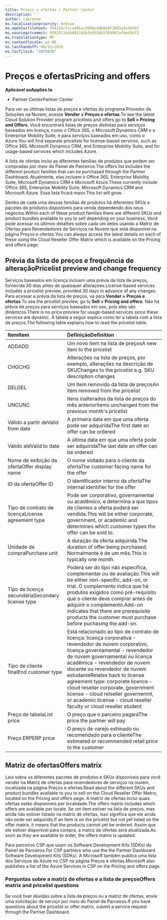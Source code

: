 ```yaml
---
title: Preços e ofertas | Partner Center
description: ''
author: labrenne
ms.localizationpriority: medium
ms.openlocfilehash: f64114cfcce49bac9958cddb8e0f3663a1e49203
ms.sourcegitcommit: 92629114d5081103bfe555081f69997af4ed56f2
ms.translationtype: MT
ms.contentlocale: pt-BR
ms.lasthandoff: 08/31/2018
ms.locfileid: "2875076"
---
```

# <a name="pricing-and-offers"></a><span data-ttu-id="08a0d-102">Preços e ofertas</span><span class="sxs-lookup"><span data-stu-id="08a0d-102">Pricing and offers</span></span>

**<span data-ttu-id="08a0d-103">Aplicável ao</span><span class="sxs-lookup"><span data-stu-id="08a0d-103">Applies to</span></span>**

-  <span data-ttu-id="08a0d-104">Partner Center</span><span class="sxs-lookup"><span data-stu-id="08a0d-104">Partner Center</span></span>

<span data-ttu-id="08a0d-105">Para ver as últimas listas de preços e ofertas do programa Provedor de Soluções na Nuvem, acesse **Vender > Preços e ofertas**.</span><span class="sxs-lookup"><span data-stu-id="08a0d-105">To see the latest Cloud Solution Provider program pricelists and offers go to **Sell > Pricing and Offers**.</span></span> <span data-ttu-id="08a0d-106">Você encontrará listas de preços distintas para serviços baseados em licença, como o Office 365, o Microsoft Dynamics CRM e o Enterprise Mobility Suite, e para serviços baseados em uso, como o Azure.</span><span class="sxs-lookup"><span data-stu-id="08a0d-106">You will find separate pricelists for license-based services, such as Office 365, Microsoft Dynamics CRM, and Enterprise Mobility Suite, and for usage-based services which includes Azure.</span></span> 

<span data-ttu-id="08a0d-107">A lista de ofertas inclui as diferentes famílias de produtos que podem ser compradas por meio do Painel de Parceiros.</span><span class="sxs-lookup"><span data-stu-id="08a0d-107">The offers list includes the different product families that can be purchased through the Partner Dashboard.</span></span> <span data-ttu-id="08a0d-108">Atualmente, elas incluem o Office 365, Enterprise Mobility Suite, Microsoft Dynamics CRM e Microsoft Azure.</span><span class="sxs-lookup"><span data-stu-id="08a0d-108">These currently include Office 365, Enterprise Mobility Suite, Microsoft Dynamics CRM and Microsoft Azure.</span></span> <span data-ttu-id="08a0d-109">Essa lista ficará maior.</span><span class="sxs-lookup"><span data-stu-id="08a0d-109">This list will grow.</span></span>

<span data-ttu-id="08a0d-110">Dentro de cada uma dessas famílias de produtos há diferentes SKUs e pacotes de produtos disponíveis para venda dependendo dos seus negócios.</span><span class="sxs-lookup"><span data-stu-id="08a0d-110">Within each of these product families there are different SKUs and product bundles available to you to sell depending on your business.</span></span> <span data-ttu-id="08a0d-111">Você pode acessar os últimos detalhes sobre cada um deles usando a Matriz de Ofertas para Revendedores de Serviços na Nuvem que está disponível na página Preços e ofertas.</span><span class="sxs-lookup"><span data-stu-id="08a0d-111">You can always access the latest details on each of these using the Cloud Reseller Offer Matrix which is available on the Pricing and offers page.</span></span>

## <a name="pricelist-preview-and-change-frequency"></a><span data-ttu-id="08a0d-112">Prévia da lista de preços e frequência de alteração</span><span class="sxs-lookup"><span data-stu-id="08a0d-112">Pricelist preview and change frequency</span></span> 

<span data-ttu-id="08a0d-113">Serviços baseados em licença incluem uma prévia da lista de preços, fornecida 30 dias antes de quaisquer alterações.</span><span class="sxs-lookup"><span data-stu-id="08a0d-113">License-based services includes a pricelist preview, provided 30 days in advance of any changes.</span></span> <span data-ttu-id="08a0d-114">Para acessar a prévia da lista de preços, vá para **Vender > Preços e ofertas**.</span><span class="sxs-lookup"><span data-stu-id="08a0d-114">To see the pricelist preview, go to **Sell > Pricing and offers**.</span></span> <span data-ttu-id="08a0d-115">Não há prévia de preços para serviços baseados em uso, pois eles são dinâmicos.</span><span class="sxs-lookup"><span data-stu-id="08a0d-115">There is no price preview for usage-based services since these services are dynamic.</span></span> <span data-ttu-id="08a0d-116">A tabela a seguir explica como ler a tabela com a lista de preços.</span><span class="sxs-lookup"><span data-stu-id="08a0d-116">The following table explains how to read the pricelist table.</span></span>

|**<span data-ttu-id="08a0d-117">Item</span><span class="sxs-lookup"><span data-stu-id="08a0d-117">Item</span></span>**        |**<span data-ttu-id="08a0d-118">Definição</span><span class="sxs-lookup"><span data-stu-id="08a0d-118">Definition</span></span>**      |
|:-----------   |:-----------   |
|<span data-ttu-id="08a0d-119">ADD</span><span class="sxs-lookup"><span data-stu-id="08a0d-119">ADD</span></span>   |<span data-ttu-id="08a0d-120">Um novo item na lista de preços</span><span class="sxs-lookup"><span data-stu-id="08a0d-120">A new item to the pricelist</span></span>|
|<span data-ttu-id="08a0d-121">CHG</span><span class="sxs-lookup"><span data-stu-id="08a0d-121">CHG</span></span>   |<span data-ttu-id="08a0d-122">Alterações na lista de preços, por exemplo, alterações na descrição de SKU</span><span class="sxs-lookup"><span data-stu-id="08a0d-122">Changes to the pricelist e.g. SKU description changes</span></span>|
|<span data-ttu-id="08a0d-123">DEL</span><span class="sxs-lookup"><span data-stu-id="08a0d-123">DEL</span></span>   |<span data-ttu-id="08a0d-124">Um item removido da lista de preços</span><span class="sxs-lookup"><span data-stu-id="08a0d-124">An item removed from the pricelist</span></span>|
|<span data-ttu-id="08a0d-125">UNC</span><span class="sxs-lookup"><span data-stu-id="08a0d-125">UNC</span></span>   |<span data-ttu-id="08a0d-126">Itens inalterados da lista de preços do mês anterior</span><span class="sxs-lookup"><span data-stu-id="08a0d-126">Items unchanged from the previous month's pricelist</span></span>   |
|<span data-ttu-id="08a0d-127">Válido a partir de</span><span class="sxs-lookup"><span data-stu-id="08a0d-127">Valid from date</span></span>   |<span data-ttu-id="08a0d-128">A primeira data em que uma oferta pode ser adquirida</span><span class="sxs-lookup"><span data-stu-id="08a0d-128">The first date an offer can be ordered</span></span>    |
|<span data-ttu-id="08a0d-129">Válido até</span><span class="sxs-lookup"><span data-stu-id="08a0d-129">Valid to date</span></span>   |<span data-ttu-id="08a0d-130">A última data em que uma oferta pode ser adquirida</span><span class="sxs-lookup"><span data-stu-id="08a0d-130">The last date an offer can be ordered</span></span>   |
|<span data-ttu-id="08a0d-131">Nome de exibição da oferta</span><span class="sxs-lookup"><span data-stu-id="08a0d-131">Offer display name</span></span>   |<span data-ttu-id="08a0d-132">O nome voltado para o cliente da oferta</span><span class="sxs-lookup"><span data-stu-id="08a0d-132">The customer facing name for the offer</span></span>   |
|<span data-ttu-id="08a0d-133">ID da oferta</span><span class="sxs-lookup"><span data-stu-id="08a0d-133">Offer ID</span></span>   |<span data-ttu-id="08a0d-134">O identificador interno da oferta</span><span class="sxs-lookup"><span data-stu-id="08a0d-134">The internal identifier for the offer</span></span>   |
|<span data-ttu-id="08a0d-135">Tipo de contrato de licença</span><span class="sxs-lookup"><span data-stu-id="08a0d-135">License agreement type</span></span>   |<span data-ttu-id="08a0d-136">Pode ser corporativo, governamental ou acadêmico, e determina a que tipos de clientes a oferta poderá ser vendida.</span><span class="sxs-lookup"><span data-stu-id="08a0d-136">This will be either corporate, government, or academic and determines which customer types the offer can be sold to.</span></span>|
|<span data-ttu-id="08a0d-137">Unidade de compra</span><span class="sxs-lookup"><span data-stu-id="08a0d-137">Purchase unit</span></span>   |<span data-ttu-id="08a0d-138">A duração da oferta adquirida.</span><span class="sxs-lookup"><span data-stu-id="08a0d-138">The duration of offer being purchased.</span></span> <span data-ttu-id="08a0d-139">Normalmente é de um mês.</span><span class="sxs-lookup"><span data-stu-id="08a0d-139">This is typically one month.</span></span>   |
|<span data-ttu-id="08a0d-140">Tipo de licença secundária</span><span class="sxs-lookup"><span data-stu-id="08a0d-140">Secondary license type</span></span>   |<span data-ttu-id="08a0d-141">Poderá ser do tipo não específica, complementar ou de avaliação.</span><span class="sxs-lookup"><span data-stu-id="08a0d-141">This will be either non-specific, add-on, or trial.</span></span> <span data-ttu-id="08a0d-142">O complemento indica que há produtos exigidos como pré-requisito que o cliente deve comprar antes de adquirir o complemento.</span><span class="sxs-lookup"><span data-stu-id="08a0d-142">Add-on indicates that there are prerequisite products the customer must purchase before puchasing the add-on.</span></span>|
|<span data-ttu-id="08a0d-143">Tipo de cliente final</span><span class="sxs-lookup"><span data-stu-id="08a0d-143">End customer type</span></span>   |<span data-ttu-id="08a0d-144">Está relacionado ao tipo de contrato de licença: licença corporativa - revendedor de nuvem corporativo, licença governamental - revendedor de nuvem governamental ou licença acadêmica - revendedor de nuvem docente ou revendedor de nuvem estudante</span><span class="sxs-lookup"><span data-stu-id="08a0d-144">Relates back to license agreement type: corporate licence - cloud reseller corporate, government license - cloud relseller governemnt, or academic license - cloud reseller faculty or cloud reseller student</span></span>   |
|<span data-ttu-id="08a0d-145">Preço de tabela</span><span class="sxs-lookup"><span data-stu-id="08a0d-145">List price</span></span>   |<span data-ttu-id="08a0d-146">O preço que o parceiro pagará</span><span class="sxs-lookup"><span data-stu-id="08a0d-146">The price the partner will pay</span></span>   |
|<span data-ttu-id="08a0d-147">Preço ERP</span><span class="sxs-lookup"><span data-stu-id="08a0d-147">ERP price</span></span>   |<span data-ttu-id="08a0d-148">O preço de varejo estimado ou recomendado para o cliente</span><span class="sxs-lookup"><span data-stu-id="08a0d-148">The estimated or recommended retail price to the customer</span></span>   |

## <a name="offers-matrix"></a><span data-ttu-id="08a0d-149">Matriz de ofertas</span><span class="sxs-lookup"><span data-stu-id="08a0d-149">Offers matrix</span></span>

<span data-ttu-id="08a0d-150">Leia sobre os diferentes pacotes de produtos e SKUs disponíveis para você vender na Matriz de ofertas para revendedores de serviços na nuvem, localizada na página Preços e ofertas.</span><span class="sxs-lookup"><span data-stu-id="08a0d-150">Read about the different SKUs and product bundles available to you to sell on the Cloud Reseller Offer Matrix, located on the Pricing and offers page.</span></span> <span data-ttu-id="08a0d-151">A matriz de ofertas inclui quais ofertas estão disponíveis por localidade.</span><span class="sxs-lookup"><span data-stu-id="08a0d-151">The offers matrix includes which offers are available per locale.</span></span> <span data-ttu-id="08a0d-152">Se um item estiver na lista de preços, mas ainda não estiver listado na matriz de ofertas, isso significa que ele ainda não pode ser adquirido.</span><span class="sxs-lookup"><span data-stu-id="08a0d-152">If an item is on the pricelist but not yet listed on the offer matrix, it means that the products cannot yet be ordered.</span></span> <span data-ttu-id="08a0d-153">Assim que ele estiver disponível para compra, a matriz de ofertas será atualizada.</span><span class="sxs-lookup"><span data-stu-id="08a0d-153">As soon as they are available to order, the offers matrix is updated.</span></span>

<span data-ttu-id="08a0d-154">Para parceiros CSP que usam os Software Development Kits (SDKs) do Painel de Parceiros.</span><span class="sxs-lookup"><span data-stu-id="08a0d-154">For CSP partners who use the the Partner Dashboard Software Development Kits (SDKs).</span></span> <span data-ttu-id="08a0d-155">A Microsoft também publica uma lista dos Serviços do Azure no CSP na página Preços e ofertas.</span><span class="sxs-lookup"><span data-stu-id="08a0d-155">Microsoft also publishes a list of the Azure Services in CSP on the Pricing and offers page.</span></span>

### <a name="offers-matrix-and-pricelist-questions"></a><span data-ttu-id="08a0d-156">Perguntas sobre a matriz de ofertas e a lista de preços</span><span class="sxs-lookup"><span data-stu-id="08a0d-156">Offers matrix and pricelist questions</span></span>

<span data-ttu-id="08a0d-157">Se você tiver dúvidas sobre a lista de preços ou a matriz de ofertas, envie uma solicitação de serviço por meio do Painel de Parceiros.</span><span class="sxs-lookup"><span data-stu-id="08a0d-157">If you have questions about the pricelist or offer matrix, submit a service request through the Partner Dashboard.</span></span>
